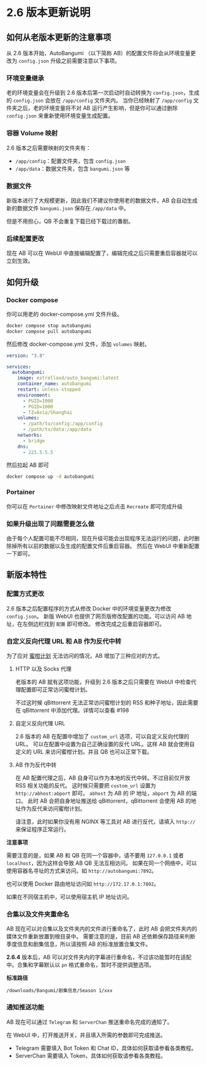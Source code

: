 # 2.6 版本更新说明

## 如何从老版本更新的注意事项

从 2.6 版本开始，AutoBangumi （以下简称 AB）的配置文件将会从环境变量更改为 `config.json` 升级之前需要注意以下事项。

### 环境变量继承

老的环境变量会在升级到 2.6 版本后第一次启动时自动转换为 `config.json`，生成的 `config.json` 会放在 `/app/config` 文件夹内。
当你已经映射了 `/app/config` 文件夹之后，老的环境变量将不对 AB 运行产生影响，但是你可以通过删除 `config.json` 来重新使用环境变量生成配置。

### 容器 Volume 映射

2.6 版本之后需要映射的文件夹有：

- `/app/config`：配置文件夹，包含 `config.json`
- `/app/data`：数据文件夹，包含 `bangumi.json` 等

### 数据文件

新版本进行了大规模更新，因此我们不建议你使用老的数据文件，AB 会自动生成新的数据文件 `bangumi.json` 保存在 `/app/data` 中。

但是不用担心，QB 不会重复下载已经下载过的番剧。

### 后续配置更改

现在 AB 可以在 WebUI 中直接编辑配置了，编辑完成之后只需要重启容器就可以立刻生效。

## 如何升级

### Docker compose

你可以用老的 docker-compose.yml 文件升级。

```bash
docker compose stop autobangumi
docker compose pull autobangumi
```

然后修改 docker-compose.yml 文件，添加 `volumes` 映射。

```yaml
version: "3.8"

services:
  autobangumi:
    image: estrellaxd/auto_bangumi:latest
    container_name: autobangumi
    restart: unless-stopped
    environment:
      - PUID=1000
      - PGID=1000
      - TZ=Asia/Shanghai
    volumes:
      - /path/to/config:/app/config
      - /path/to/data:/app/data
    networks:
      - bridge
    dns: 
      - 223.5.5.5
```

然后拉起 AB 即可
    
```bash
docker compose up -d autobangumi
```

### Portainer

你可以在 `Portainer` 中修改映射文件地址之后点击 `Recreate` 即可完成升级

### 如果升级出现了问题需要怎么做

由于每个人配置可能不尽相同，现在升级可能会出现程序无法运行的问题，此时删除掉所有以前的数据以及生成的配置文件后重启容器。
然后在 WebUI 中重新配置一下即可。


## 新版本特性

### 配置方式更改

2.6 版本之后配置程序的方式从修改 Docker 中的环境变量更改为修改 `config.json`。
新版 WebUI 也提供了网页版修改配置的功能。可以访问 AB 地址，在左侧边栏找到 `配置` 即可修改。
修改完成之后重启容器即可。

### 自定义反向代理 URL 和 AB 作为反代中转

为了应对 [蜜柑计划](https://mikanani.me) 无法访问的情况，AB 增加了三种应对的方式。

1. HTTP 以及 Socks 代理

    老版本的 AB 就有这项功能，升级到 2.6 版本之后只需要在 WebUI 中检查代理配置即可正常访问蜜柑计划。
    
    不过这时候 qBittorrent 无法正常访问蜜柑计划的 RSS 和种子地址，因此需要在 qBittorrent 中添加代理。详情可以查看 #198

2. 自定义反向代理 URL

    2.6 版本的 AB 在配置中增加了 `custom_url` 选项，可以自定义反向代理的 URL。
    可以在配置中设置为自己正确设置的反代 URL。这样 AB 就会使用自定义的 URL 来访问蜜柑计划。并且 QB 也可以正常下载。

3. AB 作为反代中转

    在 AB 配置代理之后，AB 自身可以作为本地的反代中转。不过目前仅开放 RSS 相关功能的反代。
    这时候只需要把 `custom_url` 设置为 `http://abhost:abport` 即可。 `abhost` 为 AB 的 IP 地址，`abport` 为 AB 的端口。
    此时 AB 会把自身地址推送给 qBittorrent，qBittorrent 会使用 AB 的地址作为反代来访问蜜柑计划。
    
    请注意，此时如果你没有用 NGINX 等工具对 AB 进行反代，请填入 `http://` 来保证程序正常运行。

**注意事项**

需要注意的是，如果 AB 和 QB 在同一个容器中，请不要用 `127.0.0.1` 或者 `localhost`，因为这样会导致 AB QB 无法互相访问。
如果在同一个网络中，可以使用容器名寻址的方式来访问。如 `http://autobangumi:7892`。

也可以使用 Docker 路由地址访问如 `http://172.17.0.1:7892`。

如果在不同宿主机中，可以使用宿主机 IP 地址访问。

### 合集以及文件夹重命名

AB 现在可以对合集以及文件夹内的文件进行重命名了，此时 AB 会把文件夹内的媒体文件重新放置到根目录中。
需要注意的是，目前 AB 还依赖保存路径来判断季度信息和剧集信息，所以请按照 AB 的标准放置合集文件。

**2.6.4** 版本后，AB 可以对文件夹内的字幕进行重命名，不过该功能暂时在适配中。合集和字幕默认以 `pn` 格式重命名，暂时不提供调整选项。

**标准路径**
    
```text
/downloads/Bangumi/剧集信息/Season 1/xxx
```

### 通知推送功能

AB 现在可以通过 `Telegram` 和 `ServerChan` 推送重命名完成的通知了。

在 WebUI 中，打开推送开关，并且填入所需的参数即可完成推送。

- Telegram 需要填入 Bot Token 和 Chat ID，具体如何获取请参看各类教程。
- ServerChan 需要填入 Token，具体如何获取请参看各类教程。